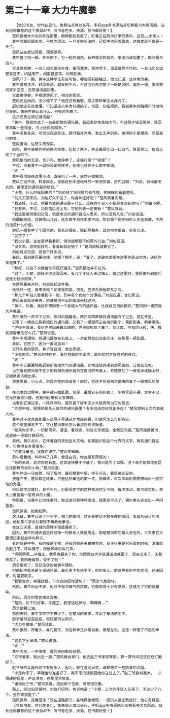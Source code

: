 # 第二十一章 大力牛魔拳
        【告知书友，时代在变化，免费站点难以长存，手机app多书源站点切换看书大势所趋，站长给你推荐的这个换源APP，听书音色多、换源、找书都好使！】
       楚风像根木头似的杵在那里，眼睛都有些直了，盯着正在院中打拳的黄牛，这货……太惊人！
       黄牛两腿后腿着地，平稳而灵动，一旦变换步法时，迅猛中也带着飘逸，这根本就不像是一头牛。
       楚风站在旁边观看，深感惊异。
       黄牛瞥了他一眼，并未停下，它一脸的傲然，有种难言的自负，拳法力道加重了，瞬间极为迫人。
       它身体矫健，一会儿如大鹏鸟扑食，拳风激荡，俯冲而下，凛凛威势不可挡，一会儿它又如饕餮吞天，凶猛无匹，闷雷音震耳，凶威弥漫。
       楚风吓了一跳，黄牛这种拳法有些可怕，哪怕没有接触过，他也知道，这非常厉害。
       黄牛得意洋洋，舒展拳法，越发的不凡，不过当它再次瞥了一眼楚风时，面色一僵，发现楚风双手空空，没带通讯器回来。
       它直接停拳，不搭理楚风了，相当的现实。
       楚风还在纳闷，怎么停下了？他还没有看够，刚才那种拳法太非凡了。
       起初他还有些发懵，不知道这头牛为何撂挑子，但是，仔细观察，看到黄牛的贼眼不时悄悄打量他，像是在确认着什么，他顿时明白了。
       这货还真在惦记通讯器！
       “黄牛，我给你选了一台最新款的通讯器，看起来非常高端大气，不过刚才钱没带够，我回来再取一些现金，马上给你买回来。”
       黄牛竖着耳朵，听他说完这些话，顿时裂开大嘴，发出无声的笑，难得的不是嘲笑，而是高兴的笑。
       楚风腹诽，这死牛真现实。
       同时，黄牛装模作样的再次挥拳，比划了两下，并且最后吐出一口白气，算是收工，给自己找了个台阶下。
       楚风相当的无语，至于吗，都停拳了，还强行来个“收尾”？
       不过，他看黄牛一副很淡定的样子，他便也装作什么都不知道。
       “哞！”
       黄牛看他站在这里不动，直接叫了一声，居然开始催他。
       楚风二话不说，转身就走，径直赶到半里地外的一家旧货铺，进门就喊：“刘伯，将你最老式的、最便宜的通讯器卖给我。”
       “小楚，什么时候回来的？”刘伯扶了扶很厚的老花镜，笑眯眯的看着楚风。
       “前几天回来的，刘伯好久不见了，你身体还好吧？”楚风笑着问候。
       “我还好。不过，你要老式的通讯器干什么，现在的年轻人不都是喜欢新款吗？”刘伯不解。
       “我有用。不过，功能落后没关系，它的外表一定要新！”楚风强调。
       “我这里虽然是旧货店，但是老式的通讯器没人愿买，所以没有几台。”刘伯说道。
       他翻箱倒柜，总算找出几台，这东西平日根本卖不动，除非极个别怀旧的人买去收藏，不然的话没什么价值。
       楚风一眼看中了个硕大的，看着还很新，除却屏幕外，其他地方银白，带着光泽。
       “就它了！”
       “我说小楚，这台虽然看着新，但功能明显不如另外几台。”刘伯说道。
       “没关系，这样挺好的，看着新就足够了！”楚风拍板就要它了。
       刘伯有点无语，但也不好多说。
       最后，看到楚风要给钱，他摆了摆手，道：“算了，这破东西搁在这里也是占地方，送给你拿走算了。”
       “那好，刘伯下次我给你带瓶好酒来。”楚风跟他并不见外。
       “对了，小楚，前阵子你还没回来，有几个年轻人来过镇上，路过这里时，我好像听到他们说是为找你而来。”
       在楚风要离开时，刘伯说起这件事。
       他顿时一怔，谁来找他？如果是同学、朋友，应该先跟他联系才对。
       “那几个年轻人看着都不一般，其中有个女娃十分漂亮。”刘伯说道，告知所见。
       楚风带着疑惑离去，他真猜测不出到底谁来找过他。
       “黄牛，你看，我给你带回来一个高端大气的通讯器，比我自己用的都好。”楚风刚一进院就大声喊道。
       黄牛嗖的一声冲了过来，依旧后腿着地，两只前蹄直接将通讯器夺了过去，抱在怀里。
       它看了一眼自己崭新银白的通讯器，又看了一眼楚风正在用的那个，果断鄙夷，咧嘴嘲笑。
       “你很不厚道，我给你买回来最高端的，你还鄙视我？算了，我大度，不和你计较，快，教我那套拳法怎么打。”楚风说道。
       黄牛不搭理他，将通讯器放在石桌上，一对前蹄发出淡金光泽，在那里一顿乱戳。
       最后，它怒了，因为一直没启动！
       它转头看向楚风，鼻子冒白烟，发出质疑。
       “没充电呢。”楚风老神在在，看它狂戳时不出声，直到这时才慢吞吞的开口。
       “哞！”
       黄牛小心翼翼地抱起崭新高端大气的通讯器，非常谨慎的递到楚风面前，让他去充电。
       当它看到楚风很不在乎的将银白通讯器扔在房间的书桌上，并随意扯了一根电源线插上时，它眼睛差点瞪出来。
       那意思是，小心点，别弄坏我的高级货！同时，它还不忘记再次鄙夷的看了一眼楚风的那台。
       在充电的过程中，黄牛就开始乱戳，但是，最后它有些纠结了，毕竟言语不通，文字不识，它虽然很感兴趣，但是用起来有太多障碍。
       当看到它凑过来，一阵哼哼时，楚风费了好半天才大致弄明白它的意思。
       “你想干啥，把我的联系人放你的通讯器里？有多远给你给我走多远！”楚风想到上次的事就火大。
       黄牛对于这东西能跟人远隔千里通话非常感兴趣，但楚风怎么可能答应。
       这个愿望满足不了，它让楚风教他怎么看那些视讯报道。
       “如果你识字，一切都简单，通话、看视讯、浏览文字报道，全都没问题。”楚风循循善诱，这是他一早就打算好的。
       果然，黄牛点头，它怀着目的来到这片天地，如果能识别这个世界的文字，再有通讯器在手，它觉得会方便很多。
       “你教我拳法，我教你识字。”楚风笑眯眯。
       黄牛瞪着他，哞哞叫了几声，像是在说，你这是有预谋的！
       “总的来说，这对你也有益。这世道快要不平静了，我只是为了自保，活下来才能帮你去昆仑找那棵奇异的小树。”楚风说道。
       黄牛伸出一只前蹄，指了指他，最后瞪着牛眼，终于点头，算是彼此妥协。
       接连三天，楚风都在练拳，只是这种拳法的第一式，很难练，每次挥动时都要带动出一股可怕的力道。
       他以前学过散打，身手不凡，但是现在学的这种拳法完全不同，每次挥动，都可感觉到，拳头上覆盖着一层奇异的力量。
       特别是，当黄牛让他挥拳时，尝试进行那种呼吸法，就更加不凡了，偶尔拳头会发出一声闷雷音。
       楚风惊喜，如痴如醉。
       这几日，黄牛认识了不少字，相当的聪明，这还是楚风不敢多教的原因，美其名曰让它巩固，他怕黄牛学会后赖账不再教他拳法。
       在这三天里，县城的周胖子简直要疯了。
       因为，黄牛的通讯器里目前唯一的联系人就是周全，那是楚风帮它输入进去的，三天来它只要想起来就会呼叫胖子。
       有时候是中午，有时候是半夜，还有时候是天蒙蒙亮时，反正只要是它闲着的时候，没事就会戳几下，呼叫胖子，跟他哞哞的叫几声。
       “啊啊啊啊……牛魔王，我早晚要杀了你，你跟我在大半夜通话也就罢了，现在又来了，天都快亮了，我刚睡着啊，受不了啦！”
       周全要疯了，没日没夜的被黄牛骚扰。
       但他却不能总是关闭通讯器，最近天下各地不宁，他的亲人、朋友等有的不在这里，还未回来，时常要联系。
       “我警告你，再骚扰我，下次真的把你活炖了！”周全气急败坏。
       然而，黄牛乐此不彼，周胖子每次被气的跳脚，它都觉得十分有意思，这成为了它的恶趣味。
       所以，周全的警告根本没用。
       “楚风，你干的好事，牛魔王，我想活吃掉你，啊啊啊……”
       周全欲哭无泪。
       第四天时，黄牛学的字不算少了，应楚风的要求，写出了拳法的名字。
       那字虽然歪歪扭扭，但还是可以辨识。
       “大力牛魔拳。”楚风读出。
       黄牛傲然，昂着头，鼻孔朝天，对这种拳法非常自豪，像是在说，这是一种很了不起的拳法。
       “这名字土掉渣。”楚风说道。
       “哞！”
       黄牛大怒，一声咆哮，震的房间都在轻颤。
       “你守着家，我出去一趟。”楚风躲出家门，他去赵三爷家取弩箭，算一算时间应该已经打磨好了。
       赵三爷的兵器作坊中有很多人，因为，现在各地异变，谁都想买一些防身的武器。
       “小楚你来了，早就给你准备好了，再不来的话都要给你送过去了。”赵三爷身材高大，一头很硬的短发，声音洪亮，在那里大笑着。
       “谢谢赵三爷。”楚风笑着，提起那个包裹，感觉很沉重。
       路上，经过旧货铺时，刘伯打招呼，告诉他道：“小楚，上次的年轻人又来了，不过少了几个，去你家那里了。”
       楚风惊异，究竟是谁？现在道路断开，各地异象频现，一般的人谁还敢远行，他心有疑惑。
       【告知书友，时代在变化，免费站点难以长存，手机app多书源站点切换看书大势所趋，站长给你推荐的这个换源APP，听书音色多、换源、找书都好使！】